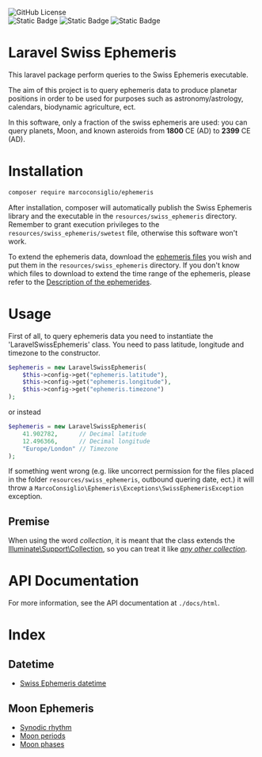 ![GitHub License](https://img.shields.io/github/license/MarcoConsiglio/laravel-swiss-ephemeris)<br>
![Static Badge](https://img.shields.io/badge/98%25-rgb(40%2C167%2C69)?label=Line%20coverage&labelColor=rgb(255%2C255%2C255))
![Static Badge](https://img.shields.io/badge/95%25-rgb(40%2C167%2C69)?label=Branch%20coverage&labelColor=rgb(255%2C255%2C255))
![Static Badge](https://img.shields.io/badge/74%25-rgb(255%2C193%2C7)?label=Path%20coverage&labelColor=rgb(255%2C255%2C255))


# Laravel Swiss Ephemeris
This laravel package perform queries to the Swiss Ephemeris executable.

The aim of this project is to query ephemeris data to produce planetar positions in order to be used for purposes such as astronomy/astrology, calendars, biodynamic agriculture, ect.

In this software, only a fraction of the swiss ephemeris are used: you can query planets, Moon, and known asteroids from **1800** CE (AD) to **2399** CE (AD).

# Installation
```bash
composer require marcoconsiglio/ephemeris
```

After installation, composer will automatically publish the Swiss Ephemeris library and the executable in the `resources/swiss_ephemeris` directory. Remember to grant execution privileges to the `resources/swiss_ephemeris/swetest` file, otherwise this software won't work.

To extend the ephemeris data, download the [ephemeris files](https://github.com/aloistr/swisseph/tree/master/ephe) you wish and put them in the `resources/swiss_ephemeris` directory. If you don't know which files to download to extend the time range of the ephemeris, please refer to the [Description of the ephemerides](https://www.astro.com/swisseph/swisseph.htm#_Toc112511704).
# Usage
First of all, to query ephemeris data you need to instantiate the 'LaravelSwissEphemeris' class. You need to pass latitude, longitude and timezone to the constructor.

```php
$ephemeris = new LaravelSwissEphemeris(
    $this->config->get("ephemeris.latitude"), 
    $this->config->get("ephemeris.longitude"),
    $this->config->get("ephemeris.timezone")
);
```

or instead

```php
$ephemeris = new LaravelSwissEphemeris(
    41.902782,      // Decimal latitude
    12.496366,      // Decimal longitude
    "Europe/London" // Timezone
);
```
If something went wrong (e.g. like uncorrect permission for the files placed in the folder `resources/swiss_ephemeris`, outbound quering date, ect.) it will throw a `MarcoConsiglio\Ephemeris\Exceptions\SwissEphemerisException` exception.

## Premise
When using the word *collection*, it is meant that the class extends the [Illuminate\Support\Collection](https://laravel.com/docs/12.x/collections), so you can treat it like [*any other collection*](https://laravel.com/docs/12.x/collections).

# API Documentation
For more information, see the API documentation at `./docs/html`.

# Index
## Datetime
- [Swiss Ephemeris datetime](SwissEphemerisDateTime.md)
## Moon Ephemeris
- [Synodic rhythm](./SwissEphemerisDateTime.md)
- [Moon periods](./Moon/Periods.md)
- [Moon phases](./Moon/Phases.md)



